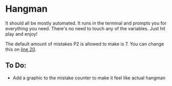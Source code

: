 # Hangman
It should all be mostly automated. It runs in the terminal and prompts you for everything you need. There's no need to touch any of the variables.
Just hit play and enjoy!

The default amount of mistakes P2 is allowed to make is 7. You can change this on [line 20](https://github.com/Haaffin/Hangman/blob/73e1f19d073d1349e1d15759c6b98e742d1bd8b5/hangman.py#L20).


## To Do:
- Add a graphic to the mistake counter to make it feel like actual hangman
